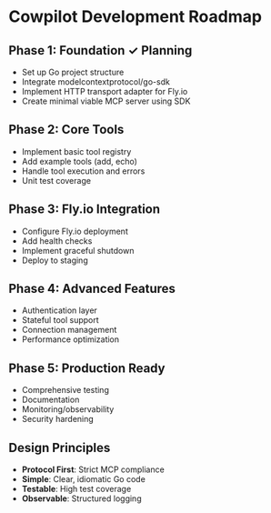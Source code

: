 # Cowpilot Development Roadmap

## Phase 1: Foundation ✓ Planning
- Set up Go project structure
- Integrate modelcontextprotocol/go-sdk
- Implement HTTP transport adapter for Fly.io
- Create minimal viable MCP server using SDK

## Phase 2: Core Tools
- Implement basic tool registry
- Add example tools (add, echo)
- Handle tool execution and errors
- Unit test coverage

## Phase 3: Fly.io Integration
- Configure Fly.io deployment
- Add health checks
- Implement graceful shutdown
- Deploy to staging

## Phase 4: Advanced Features
- Authentication layer
- Stateful tool support
- Connection management
- Performance optimization

## Phase 5: Production Ready
- Comprehensive testing
- Documentation
- Monitoring/observability
- Security hardening

## Design Principles
- **Protocol First**: Strict MCP compliance
- **Simple**: Clear, idiomatic Go code
- **Testable**: High test coverage
- **Observable**: Structured logging
